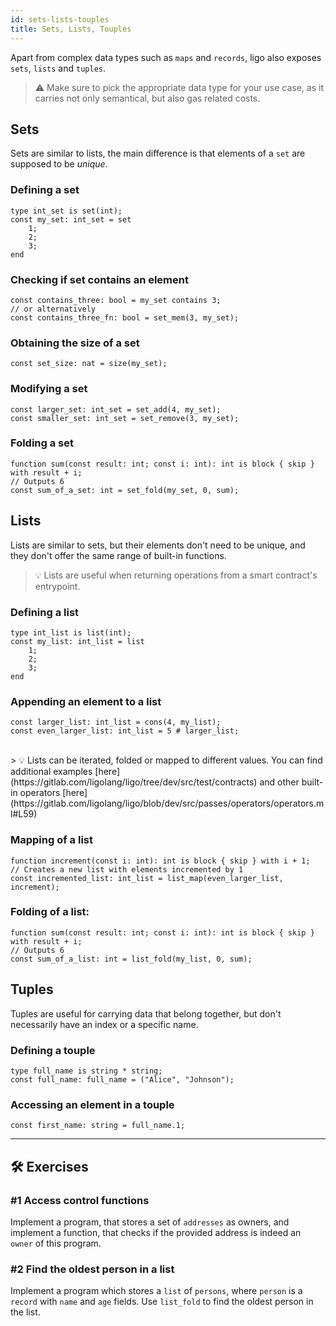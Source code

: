 ```yaml
---
id: sets-lists-touples
title: Sets, Lists, Touples
---
```


Apart from complex data types such as `maps` and `records`, ligo also exposes `sets`, `lists` and `tuples`.

> ⚠️ Make sure to pick the appropriate data type for your use case, as it carries not only semantical, but also gas related costs.

## Sets

Sets are similar to lists, the main difference is that elements of a `set` are supposed to be *unique*.

### Defining a set

<!--DOCUSAURUS_CODE_TABS-->
<!--Pascaligo-->
```pascaligo
type int_set is set(int);
const my_set: int_set = set 
    1; 
    2; 
    3; 
end
```
<!--END_DOCUSAURUS_CODE_TABS-->


### Checking if set contains an element

<!--DOCUSAURUS_CODE_TABS-->
<!--Pascaligo-->
```pascaligo
const contains_three: bool = my_set contains 3;
// or alternatively
const contains_three_fn: bool = set_mem(3, my_set);
```
<!--END_DOCUSAURUS_CODE_TABS-->


### Obtaining the size of a set
<!--DOCUSAURUS_CODE_TABS-->
<!--Pascaligo-->
```pascaligo
const set_size: nat = size(my_set);
```
<!--END_DOCUSAURUS_CODE_TABS-->


### Modifying a set
<!--DOCUSAURUS_CODE_TABS-->
<!--Pascaligo-->
```pascaligo
const larger_set: int_set = set_add(4, my_set);
const smaller_set: int_set = set_remove(3, my_set);
```
<!--END_DOCUSAURUS_CODE_TABS-->


### Folding a set
<!--DOCUSAURUS_CODE_TABS-->
<!--Pascaligo-->
```pascaligo
function sum(const result: int; const i: int): int is block { skip } with result + i;
// Outputs 6
const sum_of_a_set: int = set_fold(my_set, 0, sum);
```
<!--END_DOCUSAURUS_CODE_TABS-->

## Lists

Lists are similar to sets, but their elements don't need to be unique, and they don't offer the same range of built-in functions.

> 💡 Lists are useful when returning operations from a smart contract's entrypoint.

### Defining a list

<!--DOCUSAURUS_CODE_TABS-->
<!--Pascaligo-->
```pascaligo
type int_list is list(int);
const my_list: int_list = list
    1;
    2;
    3;
end
```
<!--END_DOCUSAURUS_CODE_TABS-->


### Appending an element to a list

<!--DOCUSAURUS_CODE_TABS-->
<!--Pascaligo-->
```pascaligo
const larger_list: int_list = cons(4, my_list);
const even_larger_list: int_list = 5 # larger_list;
```
<!--END_DOCUSAURUS_CODE_TABS-->

<br/>
> 💡 Lists can be iterated, folded or mapped to different values. You can find additional examples [here](https://gitlab.com/ligolang/ligo/tree/dev/src/test/contracts) and other built-in operators [here](https://gitlab.com/ligolang/ligo/blob/dev/src/passes/operators/operators.ml#L59)

### Mapping of a list

<!--DOCUSAURUS_CODE_TABS-->
<!--Pascaligo-->
```pascaligo
function increment(const i: int): int is block { skip } with i + 1;
// Creates a new list with elements incremented by 1
const incremented_list: int_list = list_map(even_larger_list, increment);
```
<!--END_DOCUSAURUS_CODE_TABS-->


### Folding of a list:
<!--DOCUSAURUS_CODE_TABS-->
<!--Pascaligo-->
```pascaligo
function sum(const result: int; const i: int): int is block { skip } with result + i;
// Outputs 6
const sum_of_a_list: int = list_fold(my_list, 0, sum);
```
<!--END_DOCUSAURUS_CODE_TABS-->


## Tuples

Tuples are useful for carrying data that belong together, but don't necessarily have an index or a specific name.

### Defining a touple

<!--DOCUSAURUS_CODE_TABS-->
<!--Pascaligo-->
```pascaligo
type full_name is string * string;
const full_name: full_name = ("Alice", "Johnson");
```
<!--END_DOCUSAURUS_CODE_TABS-->


### Accessing an element in a touple
<!--DOCUSAURUS_CODE_TABS-->
<!--Pascaligo-->
```pascaligo
const first_name: string = full_name.1;
```
<!--END_DOCUSAURUS_CODE_TABS-->

---

## 🛠 Exercises

### #1 Access control functions

Implement a program, that stores a set of `addresses` as owners, and implement a function, that checks if the provided address is indeed an `owner` of this program.

### #2 Find the oldest person in a list

Implement a program which stores a `list` of `persons`, where `person` is a `record` with `name` and `age` fields. Use `list_fold` to find the oldest person in the list.
